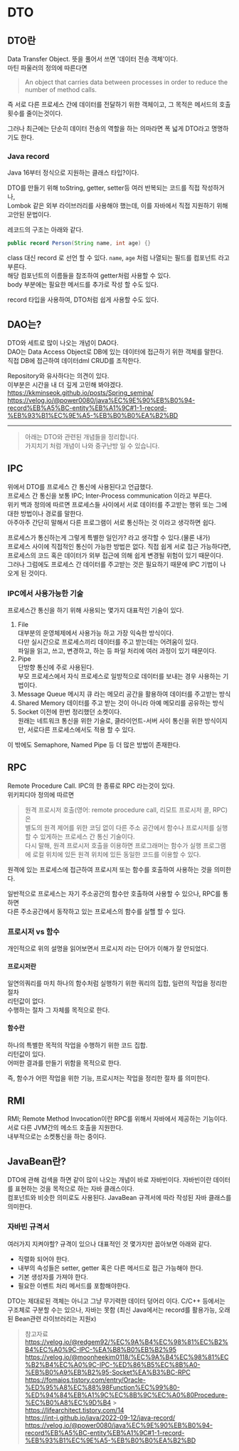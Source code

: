 # DTO

## DTO란

Data Transfer Object. 뜻을 풀어서 쓰면 '데이터 전송 객체'이다.  
마틴 파울러의 정의에 따른다면

> An object that carries data between processes in order to reduce the number of method calls.

즉 서로 다른 프로세스 간에 데이터를 전달하기 위한 객체이고, 그 목적은 메서드의 호출 횟수를 줄이는것이다.

그러나 최근에는 단순히 데이터 전송의 역할을 하는 의마라면 폭 넓게 DTO라고 명명하기도 한다.

### Java record

Java 16부터 정식으로 지원하는 클래스 타입?이다.

DTO를 만들기 위해 toString, getter, setter등 여러 반복되는 코드를 직접 작성하거나,  
Lombok 같은 외부 라이브러리를 사용해야 했는데, 이를 자바에서 직접 지원하기 위해 고안된 문법이다.

레코드의 구조는 아래와 같다.

```java
public record Person(String name, int age) {}
```

class 대신 record 로 선언 할 수 있다. `name`, `age` 처럼 나열되는 필드를 컴포넌트 라고 부른다.  
해당 컴포넌트의 이름들을 참조하여 getter처럼 사용할 수 있다.  
body 부분에는 필요한 메서드를 추가로 작성 할 수도 있다.

record 타입을 사용하여, DTO처럼 쉽게 사용할 수도 있다.

## DAO는?

DTO와 세트로 많이 나오는 개념이 DAO다.  
DAO는 Data Access Object로 DB에 있는 데이터에 접근하기 위한 객체를 말한다.  
직접 DB에 접근하여 데이터dml CRUD를 조작한다.

Repository와 유사하다는 의견이 있다.  
이부분은 시간을 내 더 깊게 고민해 봐야겠다.  
<https://kkminseok.github.io/posts/Spring_semina/>  
<https://velog.io/@power0080/java%EC%9E%90%EB%B0%94-record%EB%A5%BC-entity%EB%A1%9C#1-1-record-%EB%93%B1%EC%9E%A5-%EB%B0%B0%EA%B2%BD>

---

> 아래는 DTO와 관련된 개념들을 정리합니다.  
> 가지치기 처럼 개념이 나와 중구난방 일 수 있습니다.

## IPC

위에서 DTO를 프로세스 간 통신에 사용된다고 언급했다.  
프로세스 간 통신을 보통 IPC; Inter-Process communication 이라고 부른다.  
위키 백과 정의에 따르면 프로세스들 사이에서 서로 데이터를 주고받는 행위 또는 그에 대한 방법이나 경로를 말한다.  
아주아주 간단히 말해서 다른 프로그램이 서로 통신하는 것 이라고 생각하면 쉽다.

프로세스가 통신하는게 그렇게 특별한 일인가? 라고 생각할 수 있다.(물론 내가)  
프로세스 사이에 직접적인 통신이 가능한 방법은 없다. 직접 쉽게 서로 접근 가능하다면,  
프로세스의 코드 혹은 데이터가 외부 접근에 의해 쉽게 변경될 위험이 있기 때문이다.  
그러나 그럼에도 프로세스 간 데이터를 주고받는 것은 필요하기 때문에 IPC 기법이 나오게 된 것이다.

### IPC에서 사용가능한 기술

프로세스간 통신을 하기 위해 사용되는 몇가지 대표적인 기술이 있다.

1. File  
   대부분의 운영체제에서 사용가능 하고 가장 익숙한 방식이다.  
   다만 실시간으로 프로세스끼리 데이터를 주고 받는데는 어려움이 있다.  
   파일을 읽고, 쓰고, 변경하고, 하는 등 파일 처리에 여러 과정이 있기 때문이다.
2. Pipe  
   단방향 통신에 주로 사용된다.  
   부모 프로세스에서 자식 프로세스로 일방적으로 데이터를 보내는 경우 사용하는 기법이다.
3. Message Queue
   메시지 큐 라는 메모리 공간을 활용하여 데이터를 주고받는 방식
4. Shared Memory
   데이터를 주고 받는 것이 아니라 아예 메모리를 공유하는 방식
5. Socket
   이전에 한번 정리했던 소켓이다.  
    원래는 네트워크 통신을 위한 기술로, 클라이언트-서버 사이 통신을 위한 방식이지만,
   서로다른 프로세스에서도 적용 할 수 있다.

이 밖에도 Semaphore, Named Pipe 등 더 많은 방법이 존재한다.

## RPC

Remote Procedure Call. IPC의 한 종류로 RPC 라는것이 있다.  
위키피디아 정의에 따르면

> 원격 프로시저 호출(영어: remote procedure call, 리모트 프로시저 콜, RPC)은  
> 별도의 원격 제어를 위한 코딩 없이 다른 주소 공간에서 함수나 프로시저를 실행할 수 있게하는 프로세스 간 통신 기술이다.  
> 다시 말해, 원격 프로시저 호출을 이용하면 프로그래머는 함수가 실행 프로그램에 로컬 위치에 있든 원격 위치에 있든 동일한 코드를 이용할 수 있다.

원격에 있는 프로세스에 접근하여 프로시저 또는 함수를 호출하여 사용하는 것을 의미한다.

일반적으로 프로세스는 자기 주소공간의 함수만 호출하여 사용할 수 있으나, RPC를 통하면  
다른 주소공간에서 동작하고 있는 프로세스의 함수를 실핼 할 수 있다.

### 프로시저 vs 함수

개인적으로 위의 설명을 읽어보면서 프로시저 라는 단어가 이해가 잘 안되었다.

#### 프로시저란

일연의쿼리를 마치 하나의 함수처럼 실행하기 위한 쿼리의 집합, 일련의 작업을 정리한 절차  
리턴값이 없다.  
수행하는 절차 그 자체를 목적으로 한다.

#### 함수란

하나의 특별한 목적의 작업을 수행하기 위한 코드 집합.  
리턴값이 있다.  
어떠한 결과를 만들기 위함을 목적으로 한다.

즉, 함수가 어떤 작업을 위한 기능, 프로시저는 작업을 정리한 절차 를 의미한다.

## RMI

RMI; Remote Method Invocation이란 RPC를 위해서 자바에서 제공하는 기능이다.  
서로 다른 JVM간의 메소드 호출을 지원한다.  
내부적으로는 소켓통신을 하는 중이다.

## JavaBean란?

DTO에 관해 검색을 하면 같이 많이 나오는 개념이 바로 자바빈이다.
자바빈이란 데이터를 표현하는 것을 목적으로 하는 자바 클래스이다.  
컴포넌트와 비슷한 의미로도 사용된다. JavaBean 규격서에 따라 작성된 자바 클래스를 의미한다.

### 자바빈 규격서

여러가지 지켜야할? 규격이 있으나 대표적인 것 몇가지만 꼽아보면 아래와 같다.

- 직렬화 되어야 한다.
- 내부의 속성들은 setter, getter 혹은 다른 메서드로 접근 가능해야 한다.
- 기본 생성자를 가져야 한다.
- 필요한 이벤트 처리 메서드를 포함해야한다.

DTO는 제대로된 객체는 아니고 그냥 무기력한 데이터 덩어리 이다.
C/C++ 등에서는 구조체로 구분할 수는 있으나, 자바는 못함
(최신 Java에서는 record를 활용가능, 오래된 Bean관련 라이브러리는 지원x)

> 참고자료  
> <https://velog.io/@redgem92/%EC%9A%B4%EC%98%81%EC%B2%B4%EC%A0%9C-IPC-%EA%B8%B0%EB%B2%95>  
> <https://velog.io/@moonheekim0118/%EC%9A%B4%EC%98%81%EC%B2%B4%EC%A0%9C-IPC-%ED%86%B5%EC%8B%A0-%EB%B0%A9%EB%B2%95-Socket%EA%B3%BC-RPC>  
> <https://fomaios.tistory.com/entry/Oracle-%ED%95%A8%EC%88%98Function%EC%99%80-%ED%94%84%EB%A1%9C%EC%8B%9C%EC%A0%80Procedure-%EC%B0%A8%EC%9D%B4> >  
> <https://lifearchitect.tistory.com/14>  
> <https://int-i.github.io/java/2022-09-12/java-record/>  
> <https://velog.io/@power0080/java%EC%9E%90%EB%B0%94-record%EB%A5%BC-entity%EB%A1%9C#1-1-record-%EB%93%B1%EC%9E%A5-%EB%B0%B0%EA%B2%BD>
